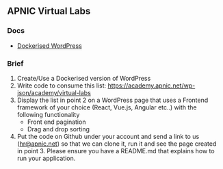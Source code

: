 
## APNIC Virtual Labs

### Docs

- [Dockerised WordPress](./docs/dockerised-wordpress.md)

### Brief

1. Create/Use a Dockerised version of WordPress
2. Write code to consume this list: https://academy.apnic.net/wp-json/academy/virtual-labs
3. Display the list in point 2 on a WordPress page that uses a Frontend framework of your choice (React, Vue.js, Angular etc..) with the following functionality
	- Front end pagination
	- Drag and drop sorting
4. Put the code on Github under your account and send a link to us (hr@apnic.net) so that we can clone it, run it and see the page created in point 3. Please ensure you have a README.md that explains how to run your application.